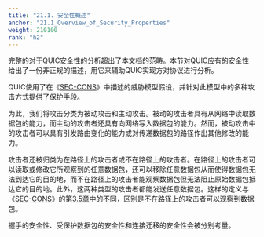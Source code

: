 ```yaml
---
title: "21.1. 安全性概述"
anchor: "21.1_Overview_of_Security_Properties"
weight: 210100
rank: "h2"
---
```


完整的对于QUIC安全性的分析超出了本文档的范畴。本节对QUIC应有的安全性给出了一份非正规的描述，用它来辅助QUIC实现方对协议进行分析。

QUIC使用了在《[SEC-CONS](https://www.rfc-editor.org/info/rfc3552)》中描述的威胁模型假设，并针对此模型中的多种攻击方式提供了保护手段。

为此，我们将攻击分类为被动攻击和主动攻击。被动的攻击者具有从网络中读取数据包的能力，而主动的攻击者还具有向网络写入数据包的能力。然而，被动攻击中的攻击者可以具有引发路由变化的能力或对传递数据包的路径作出其他修改的能力。

攻击者还被归类为在路径上的攻击者或不在路径上的攻击者。在路径上的攻击者可以读取或修改它所观察到的任意数据包，还可以移除任意数据包从而使得数据包无法到达它的目的地，而不在路径上的攻击者能观察数据包但无法阻止原始数据包抵达它的目的地。此外，这两种类型的攻击者都能发送任意数据包。这样的定义与《[SEC-CONS](https://www.rfc-editor.org/info/rfc3552)》的[第3.5章](https://www.rfc-editor.org/rfc/rfc3552.html#section-3.5)中的不同，区别是不在路径上的攻击者可以观察到数据包。

握手的安全性、受保护数据包的安全性和连接迁移的安全性会被分别考量。
